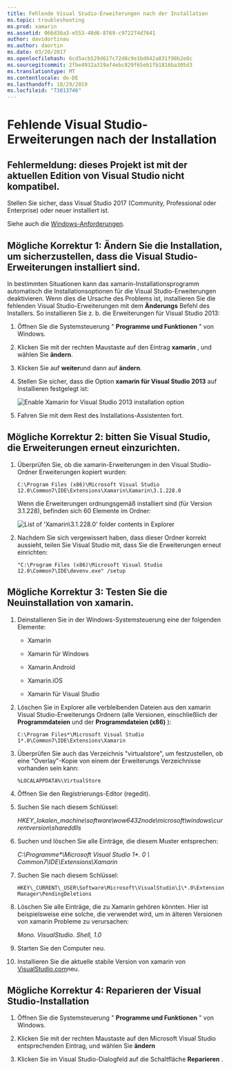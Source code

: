 ```yaml
---
title: Fehlende Visual Studio-Erweiterungen nach der Installation
ms.topic: troubleshooting
ms.prod: xamarin
ms.assetid: 066d36a3-e553-48d6-8769-c972274d7641
author: davidortinau
ms.author: daortin
ms.date: 03/20/2017
ms.openlocfilehash: 6cd5acb529d617c72d8c9e1bd642a831f90b2e8c
ms.sourcegitcommit: 2fbe4932a319af4ebc829f65eb1fb1816ba305d3
ms.translationtype: MT
ms.contentlocale: de-DE
ms.lasthandoff: 10/29/2019
ms.locfileid: "73013746"
---
```

# <a name="missing-visual-studio-extensions-after-installation"></a>Fehlende Visual Studio-Erweiterungen nach der Installation

## <a name="error-message-this-project-is-incompatible-with-the-current-edition-of-visual-studio"></a>Fehlermeldung: dieses Projekt ist mit der aktuellen Edition von Visual Studio nicht kompatibel.

Stellen Sie sicher, dass Visual Studio 2017 (Community, Professional oder Enterprise) oder neuer installiert ist.

Siehe auch die [Windows-Anforderungen](~/cross-platform/get-started/requirements.md#windows-requirements).

## <a name="possible-fix-1-change-the-installation-to-make-sure-the-visual-studio-extensions-are-installed"></a>Mögliche Korrektur 1: Ändern Sie die Installation, um sicherzustellen, dass die Visual Studio-Erweiterungen installiert sind.

In bestimmten Situationen kann das xamarin-Installationsprogramm automatisch die Installationsoptionen für die Visual Studio-Erweiterungen deaktivieren. Wenn dies die Ursache des Problems ist, installieren Sie die fehlenden Visual Studio-Erweiterungen mit dem **Änderungs** Befehl des Installers. So installieren Sie z. b. die Erweiterungen für Visual Studio 2013:

1. Öffnen Sie die Systemsteuerung " **Programme und Funktionen** " von Windows.

2. Klicken Sie mit der rechten Maustaste auf den Eintrag **xamarin** , und wählen Sie **ändern**.

3. Klicken Sie auf **weiter**und dann auf **ändern**.

4. Stellen Sie sicher, dass die Option **xamarin für Visual Studio 2013** auf Installieren festgelegt ist:

    ![](missing-vs-extensions-images/installer.png "Enable Xamarin for Visual Studio 2013 installation option")

5. Fahren Sie mit dem Rest des Installations-Assistenten fort.

## <a name="possible-fix-2-ask-visual-studio-to-set-up-the-extensions-again"></a>Mögliche Korrektur 2: bitten Sie Visual Studio, die Erweiterungen erneut einzurichten.

1. Überprüfen Sie, ob die xamarin-Erweiterungen in den Visual Studio-Ordner Erweiterungen kopiert wurden:

    `C:\Program Files (x86)\Microsoft Visual Studio 12.0\Common7\IDE\Extensions\Xamarin\Xamarin\3.1.228.0`

    Wenn die Erweiterungen ordnungsgemäß installiert sind (für Version 3.1.228), befinden sich 60 Elemente im Ordner:

    ![](missing-vs-extensions-images/folder.png "List of 'Xamarin\3.1.228.0' folder contents in Explorer")

2. Nachdem Sie sich vergewissert haben, dass dieser Ordner korrekt aussieht, teilen Sie Visual Studio mit, dass Sie die Erweiterungen erneut einrichten:

    `"C:\Program Files (x86)\Microsoft Visual Studio 12.0\Common7\IDE\devenv.exe" /setup`

## <a name="possible-fix-3-try-a-fresh-reinstall-of-xamarin"></a>Mögliche Korrektur 3: Testen Sie die Neuinstallation von xamarin.

1. Deinstallieren Sie in der Windows-Systemsteuerung eine der folgenden Elemente:

    * Xamarin

    * Xamarin für Windows

    * Xamarin.Android

    * Xamarin.iOS

    * Xamarin für Visual Studio

2. Löschen Sie in Explorer alle verbleibenden Dateien aus den xamarin Visual Studio-Erweiterungs Ordnern (alle Versionen, einschließlich der **Programmdateien** und der **Programmdateien (x86)** ):

    `C:\Program Files*\Microsoft Visual Studio 1*.0\Common7\IDE\Extensions\Xamarin`

3. Überprüfen Sie auch das Verzeichnis "virtualstore", um festzustellen, ob eine "Overlay"-Kopie von einem der Erweiterungs Verzeichnisse vorhanden sein kann:

    `%LOCALAPPDATA%\VirtualStore`

4. Öffnen Sie den Registrierungs-Editor (regedit).

5. Suchen Sie nach diesem Schlüssel:

    _HKEY\_lokalen\_machine\software\wow6432node\microsoft\windows\currentversion\shareddlls_

6. Suchen und löschen Sie alle Einträge, die diesem Muster entsprechen:

    _C:\Programme\*\Microsoft Visual Studio 1\*. 0 \ Common7\IDE\Extensions\Xamarin_

7. Suchen Sie nach diesem Schlüssel:

    `HKEY\_CURRENT\_USER\Software\Microsoft\VisualStudio\1\*.0\ExtensionManager\PendingDeletions`

8. Löschen Sie alle Einträge, die zu Xamarin gehören könnten. Hier ist beispielsweise eine solche, die verwendet wird, um in älteren Versionen von xamarin Probleme zu verursachen:

    _Mono. VisualStudio. Shell, 1.0_

9. Starten Sie den Computer neu.

10. Installieren Sie die aktuelle stabile Version von xamarin von [VisualStudio.com](https://visualstudio.com/xamarin)neu.

## <a name="possible-fix-4-repair-visual-studio-installation"></a>Mögliche Korrektur 4: Reparieren der Visual Studio-Installation

1. Öffnen Sie die Systemsteuerung " **Programme und Funktionen** " von Windows.

2. Klicken Sie mit der rechten Maustaste auf den Microsoft Visual Studio entsprechenden Eintrag, und wählen Sie **ändern**

3. Klicken Sie im Visual Studio-Dialogfeld auf die Schaltfläche **Reparieren** .
